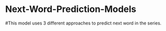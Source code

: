 # Next-Word-Prediction-Models
#This model uses 3 different approaches to predict next word in the series.
